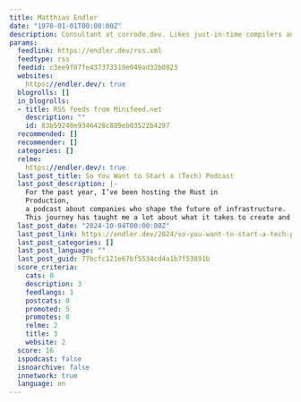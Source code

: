 ```yaml
---
title: Matthias Endler
date: "1970-01-01T00:00:00Z"
description: Consultant at corrode.dev. Likes just-in-time compilers and hot chocolate
params:
  feedlink: https://endler.dev/rss.xml
  feedtype: rss
  feedid: c3ee9f07fe437373519e049ad32b0823
  websites:
    https://endler.dev/: true
  blogrolls: []
  in_blogrolls:
  - title: RSS feeds from Minifeed.net
    description: ""
    id: 83b59248e9346428c889eb03522b4297
  recommended: []
  recommender: []
  categories: []
  relme:
    https://endler.dev/: true
  last_post_title: So You Want to Start a (Tech) Podcast
  last_post_description: |-
    For the past year, I’ve been hosting the Rust in
    Production,
    a podcast about companies who shape the future of infrastructure.
    This journey has taught me a lot about what it takes to create and
  last_post_date: "2024-10-04T00:00:00Z"
  last_post_link: https://endler.dev/2024/so-you-want-to-start-a-tech-podcast/
  last_post_categories: []
  last_post_language: ""
  last_post_guid: 77bcfc121e67bf5534cd4a1b7f53891b
  score_criteria:
    cats: 0
    description: 3
    feedlangs: 1
    postcats: 0
    promoted: 5
    promotes: 0
    relme: 2
    title: 3
    website: 2
  score: 16
  ispodcast: false
  isnoarchive: false
  innetwork: true
  language: en
---
```

